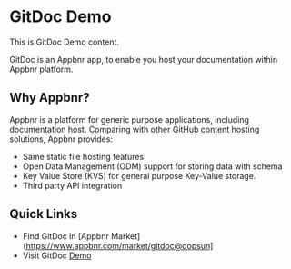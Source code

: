# GitDoc Demo
This is GitDoc Demo content.

GitDoc is an Appbnr app, to enable you host your documentation within Appbnr platform.

## Why Appbnr?
Appbnr is a platform for generic purpose applications, including documentation host.
Comparing with other GitHub content hosting solutions, Appbnr provides:

- Same static file hosting features
- Open Data Management (ODM) support for storing data with schema
- Key Value Store (KVS) for general purpose Key-Value storage.
- Third party API integration

## Quick Links
* Find GitDoc in [Appbnr Market](https://www.appbnr.com/market/gitdoc@dopsun]
* Visit GitDoc [Demo](https://dopsun.appbnr.com/gitdoc)

